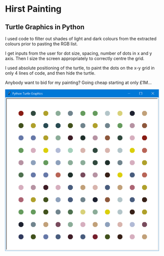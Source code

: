 <H1>Hirst Painting</H1>

<H2>Turtle Graphics in Python</H2>
I used code to filter out shades of light and dark colours from the extracted colours prior to pasting the RGB list. 
<p>
I get inputs from the user for dot size, spacing, number of dots in x and y axis. Then I size the screen appropriately to correctly centre the grid.
<p>
I used absolute positioning of the turtle, to paint the dots on the x-y grid in only 4 lines of code, and then hide the turtle.
<p>
Anybody want to bid for my painting? Going cheap starting at only £1M...
<p>
<img src="./HirstPainting.png">